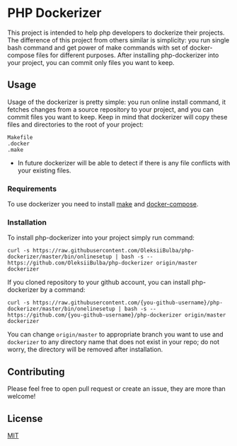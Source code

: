 # PHP Dockerizer

This project is intended to help php developers to dockerize their projects. The difference of this project from 
others similar is simplicity: you run single bash command and get power of make commands with set of docker-compose
files for different purposes. After installing php-dockerizer into your project, you can commit only files you want
to keep.

## Usage

Usage of the dockerizer is pretty simple: you run online install command, it fetches changes from a source repository to your project, and you can commit files you want to keep.
Keep in mind that dockerizer will copy these files and directories to the root of your project:
```text
Makefile
.docker
.make
```
* In future dockerizer will be able to detect if there is any file conflicts with your existing files. 

### Requirements

To use dockerizer you need to install [make](https://www.gnu.org/software/make/) and [docker-compose](https://docs.docker.com/compose/install/).

### Installation

To install php-dockerizer into your project simply run command:
```shell
curl -s https://raw.githubusercontent.com/OleksiiBulba/php-dockerizer/master/bin/onlinesetup | bash -s -- https://github.com/OleksiiBulba/php-dockerizer origin/master dockerizer
```

If you cloned repository to your github account, you can install php-dockerizer by a command:
```shell
curl -s https://raw.githubusercontent.com/{you-github-username}/php-dockerizer/master/bin/onelinesetup | bash -s -- https://github.com/{you-github-username}/php-dockerizer origin/master dockerizer
```

You can change `origin/master` to appropriate branch you want to use and `dockerizer` to any directory name that does not exist in your repo; do not worry, the directory will be removed after installation.

## Contributing

Please feel free to open pull request or create an issue, they are more than welcome!

## License

[MIT](https://opensource.org/licenses/MIT)